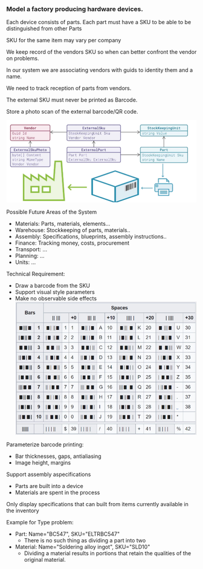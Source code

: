 ### Model a factory producing hardware devices.

Each device consists of parts.
Each part must have a SKU to be able to be distinguished from other Parts

SKU for the same item may vary per company

We keep record of the vendors SKU so when can better confront the vendor on problems.

In our system we are associating vendors with guids to identity them and a name.

We need to track reception of parts from vendors.

The external SKU must never be printed as Barcode.

Store a photo scan of the external barcode/QR code.

![img.png](img.png)

Possible Future Areas of the System

* Materials: Parts, materials, elements...
* Warehouse: Stockkeeping of parts, materials..
* Assembly: Specifications, blueprints, assembly instructions..
* Finance: Tracking money, costs, procurement
* Transport: ...
* Planning: ...
* Units: ...

Technical Requirement:
* Draw a barcode from the SKU
* Support visual style parameters
* Make no observable side effects
![img_1.png](img_1.png)

Parameterize barcode printing:
  * Bar thicknesses, gaps, antialiasing
  * Image height, margins

Support assembly aspecifications
* Parts are built into a device
* Materials are spent in the process

Only display specifications that can built from items currently available in the inventory


Example for Type problem:
* Part: Name="BC547", SKU="ELTRBC547"
  * There is no such thing as dividing a part into two 
* Material: Name="Soldering alloy ingot", SKU="SLD10"
  * Dividing a material results in portions that retain the qualities of the original material.
